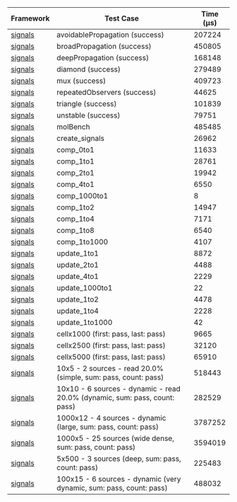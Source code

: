 | Framework | Test Case | Time (μs) |
| --- | --- | --- |
| [signals](https://github.com/rodydavis/signals.dart) | avoidablePropagation (success) | 207224 |
| [signals](https://github.com/rodydavis/signals.dart) | broadPropagation (success) | 450805 |
| [signals](https://github.com/rodydavis/signals.dart) | deepPropagation (success) | 168148 |
| [signals](https://github.com/rodydavis/signals.dart) | diamond (success) | 279489 |
| [signals](https://github.com/rodydavis/signals.dart) | mux (success) | 409723 |
| [signals](https://github.com/rodydavis/signals.dart) | repeatedObservers (success) | 44625 |
| [signals](https://github.com/rodydavis/signals.dart) | triangle (success) | 101839 |
| [signals](https://github.com/rodydavis/signals.dart) | unstable (success) | 79751 |
| [signals](https://github.com/rodydavis/signals.dart) | molBench | 485485 |
| [signals](https://github.com/rodydavis/signals.dart) | create_signals | 26962 |
| [signals](https://github.com/rodydavis/signals.dart) | comp_0to1 | 11633 |
| [signals](https://github.com/rodydavis/signals.dart) | comp_1to1 | 28761 |
| [signals](https://github.com/rodydavis/signals.dart) | comp_2to1 | 19942 |
| [signals](https://github.com/rodydavis/signals.dart) | comp_4to1 | 6550 |
| [signals](https://github.com/rodydavis/signals.dart) | comp_1000to1 | 8 |
| [signals](https://github.com/rodydavis/signals.dart) | comp_1to2 | 14947 |
| [signals](https://github.com/rodydavis/signals.dart) | comp_1to4 | 7171 |
| [signals](https://github.com/rodydavis/signals.dart) | comp_1to8 | 6540 |
| [signals](https://github.com/rodydavis/signals.dart) | comp_1to1000 | 4107 |
| [signals](https://github.com/rodydavis/signals.dart) | update_1to1 | 8872 |
| [signals](https://github.com/rodydavis/signals.dart) | update_2to1 | 4488 |
| [signals](https://github.com/rodydavis/signals.dart) | update_4to1 | 2229 |
| [signals](https://github.com/rodydavis/signals.dart) | update_1000to1 | 22 |
| [signals](https://github.com/rodydavis/signals.dart) | update_1to2 | 4478 |
| [signals](https://github.com/rodydavis/signals.dart) | update_1to4 | 2228 |
| [signals](https://github.com/rodydavis/signals.dart) | update_1to1000 | 42 |
| [signals](https://github.com/rodydavis/signals.dart) | cellx1000 (first: pass, last: pass) | 9665 |
| [signals](https://github.com/rodydavis/signals.dart) | cellx2500 (first: pass, last: pass) | 32120 |
| [signals](https://github.com/rodydavis/signals.dart) | cellx5000 (first: pass, last: pass) | 65910 |
| [signals](https://github.com/rodydavis/signals.dart) | 10x5 - 2 sources - read 20.0% (simple, sum: pass, count: pass) | 518443 |
| [signals](https://github.com/rodydavis/signals.dart) | 10x10 - 6 sources - dynamic - read 20.0% (dynamic, sum: pass, count: pass) | 282529 |
| [signals](https://github.com/rodydavis/signals.dart) | 1000x12 - 4 sources - dynamic (large, sum: pass, count: pass) | 3787252 |
| [signals](https://github.com/rodydavis/signals.dart) | 1000x5 - 25 sources (wide dense, sum: pass, count: pass) | 3594019 |
| [signals](https://github.com/rodydavis/signals.dart) | 5x500 - 3 sources (deep, sum: pass, count: pass) | 225483 |
| [signals](https://github.com/rodydavis/signals.dart) | 100x15 - 6 sources - dynamic (very dynamic, sum: pass, count: pass) | 488032 |
